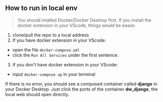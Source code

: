 ## How to run in local env
> You should intalled Docker/Docker Desktop first. If you install the docker extension in your VScode, things would be easier.

1. clone/pull the repo to a local address
2. If you have docker extension in your VScode:
  - open the file `docker-compose.yml`
  - click the `Run All Services` under the first sentence.
3. If you don't have docker extension in your VScode:
  - input `docker-compose up` in your terminal

If there is no error, you should see a composed container called **django** in your Docker Desktop. Just click the ports of the container **dw_django**, the local web should open directly.